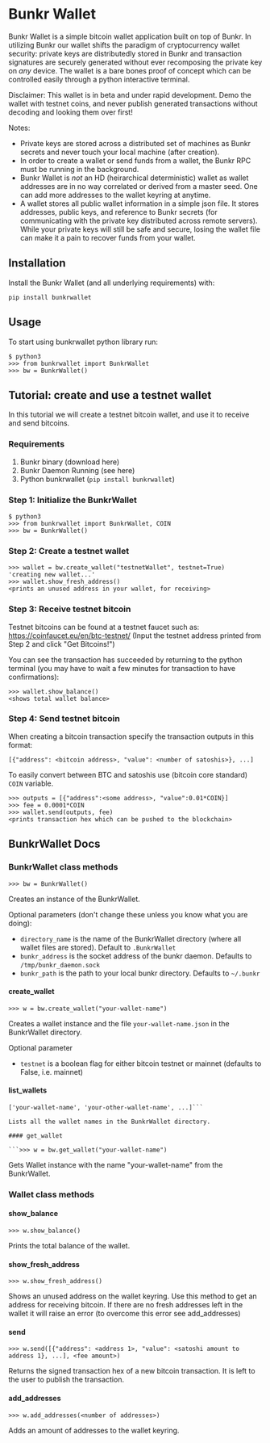 # Bunkr Wallet

Bunkr Wallet is a simple bitcoin wallet application built on top of Bunkr. In utilizing Bunkr our wallet shifts the paradigm of cryptocurrency wallet security: private keys are distributedly stored in Bunkr and transaction signatures are securely generated without ever recomposing the private key on *any* device. The wallet is a bare bones proof of concept which can be controlled easily through a python interactive terminal. 

Disclaimer: This wallet is in beta and under rapid development. Demo the wallet with testnet coins, and never publish generated transactions without decoding and looking them over first!

Notes: 
- Private keys are stored across a distributed set of machines as Bunkr secrets and never touch your local machine (after creation).
- In order to create a wallet or send funds from a wallet, the Bunkr RPC must be running in the background.
- Bunkr Wallet is *not* an HD (heirarchical deterministic) wallet as wallet addresses are in no way correlated or derived from a master seed. One can add more addresses to the wallet keyring at anytime.
- A wallet stores all public wallet information in a simple json file. It stores addresses, public keys, and reference to Bunkr secrets (for communicating with the private key distributed across remote servers). While your private keys will still be safe and secure, losing the wallet file can make it a pain to recover funds from your wallet.

## Installation

Install the Bunkr Wallet (and all underlying requirements) with:

`pip install bunkrwallet`

## Usage

To start using bunkrwallet python library run:

```
$ python3
>>> from bunkrwallet import BunkrWallet
>>> bw = BunkrWallet()
```

## Tutorial: create and use a testnet wallet

In this tutorial we will create a testnet bitcoin wallet, and use it to receive and send bitcoins.

### Requirements

1. Bunkr binary (download here)
2. Bunkr Daemon Running (see here)
3. Python bunkrwallet (`pip install bunkrwallet`)

### Step 1: Initialize the BunkrWallet

```
$ python3
>>> from bunkrwallet import BunkrWallet, COIN
>>> bw = BunkrWallet()
```

### Step 2: Create a testnet wallet

```
>>> wallet = bw.create_wallet("testnetWallet", testnet=True)
'creating new wallet...'
>>> wallet.show_fresh_address()
<prints an unused address in your wallet, for receiving>
```

### Step 3: Receive testnet bitcoin

Testnet bitcoins can be found at a testnet faucet such as: https://coinfaucet.eu/en/btc-testnet/
(Input the testnet address printed from Step 2 and click "Get Bitcoins!")

You can see the transaction has succeeded by returning to the python terminal (you may have to wait a few minutes for transaction to have confirmations):
```
>>> wallet.show_balance()
<shows total wallet balance>
```

### Step 4: Send testnet bitcoin

When creating a bitcoin transaction specify the transaction outputs in this format:

`[{"address": <bitcoin address>, "value": <number of satoshis>}, ...]`

To easily convert between BTC and satoshis use (bitcoin core standard) `COIN` variable.

```
>>> outputs = [{"address":<some address>, "value":0.01*COIN}]
>>> fee = 0.0001*COIN
>>> wallet.send(outputs, fee)
<prints transaction hex which can be pushed to the blockchain>
```

## BunkrWallet Docs

### BunkrWallet class methods

```>>> bw = BunkrWallet()```

Creates an instance of the BunkrWallet.

Optional parameters (don't change these unless you know what you are doing):

- `directory_name` is the name of the BunkrWallet directory (where all wallet files are stored). Default to `.BunkrWallet`
- `bunkr_address` is the socket address of the bunkr daemon. Defaults to `/tmp/bunkr_daemon.sock`
- `bunkr_path` is the path to your local bunkr directory. Defaults to `~/.bunkr`

#### create_wallet

```>>> w = bw.create_wallet("your-wallet-name")```

Creates a wallet instance and the file `your-wallet-name.json` in the BunkrWallet directory.

Optional parameter

- `testnet` is a boolean flag for either bitcoin testnet or mainnet (defaults to False, i.e. mainnet)

#### list_wallets

```>>> bw.list_wallets()
['your-wallet-name', 'your-other-wallet-name', ...]```

Lists all the wallet names in the BunkrWallet directory.

#### get_wallet

```>>> w = bw.get_wallet("your-wallet-name")
```

Gets Wallet instance with the name "your-wallet-name" from the BunkrWallet.

### Wallet class methods

#### show_balance

```>>> w.show_balance()```

Prints the total balance of the wallet.

#### show_fresh_address

```>>> w.show_fresh_address()```

Shows an unused address on the wallet keyring. Use this method to get an address for receiving bitcoin. If there are no fresh addresses left in the wallet it will raise an error (to overcome this error see add_addresses)

#### send

```>>> w.send([{"address": <address 1>, "value": <satoshi amount to address 1}, ...], <fee amount>)```

Returns the signed transaction hex of a new bitcoin transaction. It is left to the user to publish the transaction.

#### add_addresses

```>>> w.add_addresses(<number of addresses>)```

Adds an amount of addresses to the wallet keyring.

